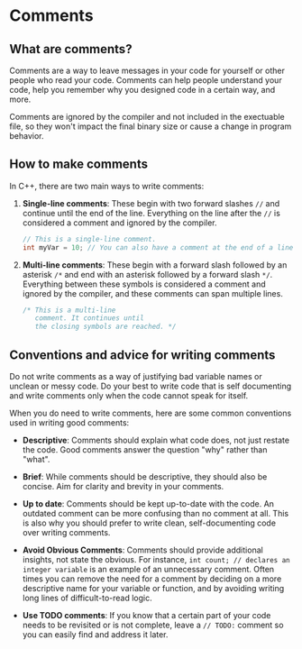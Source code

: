 # Comments

## What are comments?
Comments are a way to leave messages in your code for yourself or other people who read your code. Comments can help people understand your code, help you remember why you designed code in a certain way, and more.

Comments are ignored by the compiler and not included in the exectuable file, so they won't impact the final binary size or cause a change in program behavior.

## How to make comments
In C++, there are two main ways to write comments:

1. **Single-line comments**: These begin with two forward slashes `//` and continue until the end of the line. Everything on the line after the `//` is considered a comment and ignored by the compiler. 

   ```cpp
   // This is a single-line comment.
   int myVar = 10; // You can also have a comment at the end of a line.
   ```

2. **Multi-line comments**: These begin with a forward slash followed by an asterisk `/*` and end with an asterisk followed by a forward slash `*/`. Everything between these symbols is considered a comment and ignored by the compiler, and these comments can span multiple lines.

   ```cpp
   /* This is a multi-line
      comment. It continues until 
      the closing symbols are reached. */
   ```

## Conventions and advice for writing comments
Do not write comments as a way of justifying bad variable names or unclean or messy code. Do your best to write code that is self documenting and write comments only when the code cannot speak for itself.

When you do need to write comments, here are some common conventions used in writing good comments:

- **Descriptive**: Comments should explain what code does, not just restate the code. Good comments answer the question "why" rather than "what".

- **Brief**: While comments should be descriptive, they should also be concise. Aim for clarity and brevity in your comments.

- **Up to date**: Comments should be kept up-to-date with the code. An outdated comment can be more confusing than no comment at all. This is also why you should prefer to write clean, self-documenting code over writing comments.

- **Avoid Obvious Comments**: Comments should provide additional insights, not state the obvious. For instance, `int count; // declares an integer variable` is an example of an unnecessary comment. Often times you can remove the need for a comment by deciding on a more descriptive name for your variable or function, and by avoiding writing long lines of difficult-to-read logic.

- **Use TODO comments**: If you know that a certain part of your code needs to be revisited or is not complete, leave a `// TODO:` comment so you can easily find and address it later.